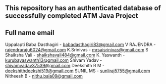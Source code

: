 This repository has an authenticated database of successfully completed ATM Java Project
-----------------------------------------------------------------------------------------
                                  
Full name	           email
-----------------------------------
Uppalapti Baba Dasthagiri - babadasthagiri83@gmail.com
V RAJENDRA -	rajendraraju6024@gmail.com
K.Srinivas	- mrsaisrinivas@gmail.com
S Shaiksha Vali	- shaikshavali484@gmail.com
K. Yaswanth 	- kurubayaswanth13@gmail.com
Shivam Yadav	- shivamyadav37539@gmail.com
Deekshith R M	- deekshithdeekshi519@gmail.com
SUNIL MS 	- sunliraj5755@gmail.com
Nitheesh B	- nithu.bala09@gmail.com
	

